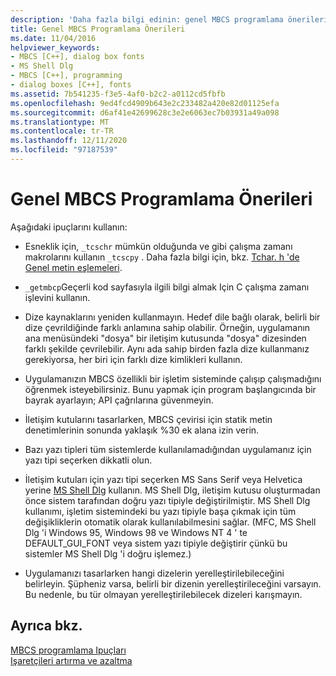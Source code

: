 ```yaml
---
description: 'Daha fazla bilgi edinin: genel MBCS programlama önerileri'
title: Genel MBCS Programlama Önerileri
ms.date: 11/04/2016
helpviewer_keywords:
- MBCS [C++], dialog box fonts
- MS Shell Dlg
- MBCS [C++], programming
- dialog boxes [C++], fonts
ms.assetid: 7b541235-f3e5-4af0-b2c2-a0112cd5fbfb
ms.openlocfilehash: 9ed4fcd4909b643e2c233482a420e82d01125efa
ms.sourcegitcommit: d6af41e42699628c3e2e6063ec7b03931a49a098
ms.translationtype: MT
ms.contentlocale: tr-TR
ms.lasthandoff: 12/11/2020
ms.locfileid: "97187539"
---
```

# <a name="general-mbcs-programming-advice"></a>Genel MBCS Programlama Önerileri

Aşağıdaki ipuçlarını kullanın:

- Esneklik için, `_tcschr` mümkün olduğunda ve gibi çalışma zamanı makrolarını kullanın `_tcscpy` . Daha fazla bilgi için, bkz. [Tchar. h 'de Genel metin eşlemeleri](../text/generic-text-mappings-in-tchar-h.md).

- `_getmbcp`Geçerli kod sayfasıyla ilgili bilgi almak Için C çalışma zamanı işlevini kullanın.

- Dize kaynaklarını yeniden kullanmayın. Hedef dile bağlı olarak, belirli bir dize çevrildiğinde farklı anlamına sahip olabilir. Örneğin, uygulamanın ana menüsündeki "dosya" bir iletişim kutusunda "dosya" dizesinden farklı şekilde çevrilebilir. Aynı ada sahip birden fazla dize kullanmanız gerekiyorsa, her biri için farklı dize kimlikleri kullanın.

- Uygulamanızın MBCS özellikli bir işletim sisteminde çalışıp çalışmadığını öğrenmek isteyebilirsiniz. Bunu yapmak için program başlangıcında bir bayrak ayarlayın; API çağrılarına güvenmeyin.

- İletişim kutularını tasarlarken, MBCS çevirisi için statik metin denetimlerinin sonunda yaklaşık %30 ek alana izin verin.

- Bazı yazı tipleri tüm sistemlerde kullanılamadığından uygulamanız için yazı tipi seçerken dikkatli olun.

- İletişim kutuları için yazı tipi seçerken MS Sans Serif veya Helvetica yerine [MS Shell Dlg](/windows/win32/Intl/using-ms-shell-dlg-and-ms-shell-dlg-2) kullanın. MS Shell Dlg, iletişim kutusu oluşturmadan önce sistem tarafından doğru yazı tipiyle değiştirilmiştir. MS Shell Dlg kullanımı, işletim sistemindeki bu yazı tipiyle başa çıkmak için tüm değişikliklerin otomatik olarak kullanılabilmesini sağlar. (MFC, MS Shell Dlg 'i Windows 95, Windows 98 ve Windows NT 4 ' te DEFAULT_GUI_FONT veya sistem yazı tipiyle değiştirir çünkü bu sistemler MS Shell Dlg 'i doğru işlemez.)

- Uygulamanızı tasarlarken hangi dizelerin yerelleştirilebileceğini belirleyin. Şüpheniz varsa, belirli bir dizenin yerelleştirileceğini varsayın. Bu nedenle, bu tür olmayan yerelleştirilebilecek dizeleri karışmayın.

## <a name="see-also"></a>Ayrıca bkz.

[MBCS programlama Ipuçları](../text/mbcs-programming-tips.md)<br/>
[Işaretçileri artırma ve azaltma](../text/incrementing-and-decrementing-pointers.md)
